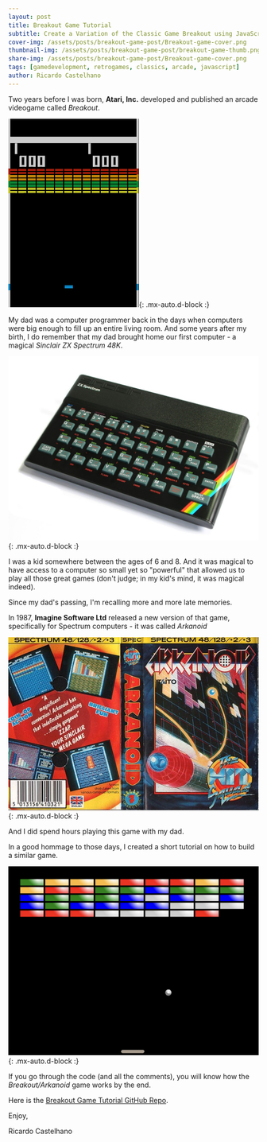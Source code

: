 ```yaml
---
layout: post
title: Breakout Game Tutorial
subtitle: Create a Variation of the Classic Game Breakout using JavaScript
cover-img: /assets/posts/breakout-game-post/Breakout-game-cover.png
thumbnail-img: /assets/posts/breakout-game-post/breakout-game-thumb.png
share-img: /assets/posts/breakout-game-post/Breakout-game-cover.png
tags: [gamedevelopment, retrogames, classics, arcade, javascript]
author: Ricardo Castelhano
---
```



Two years before I was born, **Atari, Inc.** developed and published an arcade videogame called *Breakout*.

![Breakout Example](/assets/posts/breakout-game-post/Breakout_game_screenshot.png){: .mx-auto.d-block :}

 
My dad was a computer programmer back in the days when computers were big enough to fill up an entire living room. And some years after my birth, I do remember that my dad brought home our first computer - a magical *Sinclair ZX Spectrum 48K*. 
 

![Sinclair ZX Spectrum 48k](/assets/posts/breakout-game-post/ZXSpectrum48k.jpg){: .mx-auto.d-block :}

I was a kid somewhere between the ages of 6 and 8. And it was magical to have access to a computer so small yet so "powerful" that allowed us to play all those great games (don't judge; in my kid's mind, it was magical indeed).

Since my dad's passing, I'm recalling more and more late memories.

In 1987, **Imagine Software Ltd** released a new version of that game, specifically for Spectrum computers - it was called *Arkanoid*

![Arkanoid](/assets/posts/breakout-game-post/Arkanoid.jpg){: .mx-auto.d-block :}

And I did spend hours playing this game with my dad.

In a good hommage to those days, I created a short tutorial on how to build a similar game.

![BreakoutJS](/assets/posts/breakout-game-post/breakout-game-thumb.png){: .mx-auto.d-block :}

If you go through the code (and all the comments), you will know how the *Breakout/Arkanoid* game works by the end.

Here is the [Breakout Game Tutorial GitHub Repo](https://github.com/RicCastelhano/breakout-game-tutorial).

Enjoy,

Ricardo Castelhano
